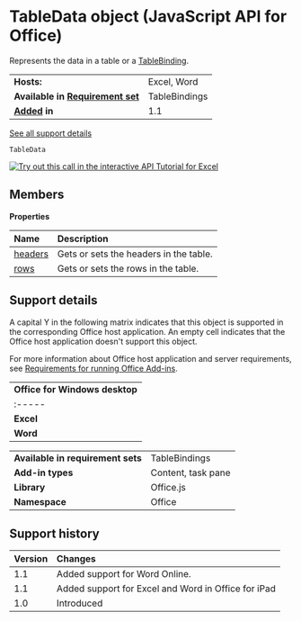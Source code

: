 
# TableData object (JavaScript API for Office)
Represents the data in a table or a [TableBinding](../reference/shared/binding-object/tablebinding-object/tablebinding-object.md).

|||
|:-----|:-----|
|**Hosts:**|Excel, Word|
|**Available in [Requirement set](http://msdn.microsoft.com/library/6b6702f2-b0a5-46ab-a356-8dda897ca8ae%28Office.15%29.aspx)**|TableBindings|
|**[Added](#bk_history) in**|1.1|
[See all support details](#bk_support)

```
TableData
```

[![Try out this call in the interactive API Tutorial for Excel](../images/819b84bf-151c-4a12-80c3-d6f8d7c03251.png)](http://officeapitutorial.azurewebsites.net/Redirect.mdl?scenario=Set+Formatting)

## Members


**Properties**


|**Name**|**Description**|
|:-----|:-----|
|[headers](../reference/shared/tabledata/headers-property.md)|Gets or sets the headers in the table.|
|[rows](../reference/shared/tabledata/rows-property.md)|Gets or sets the rows in the table.|

## Support details
<a name="bk_support"> </a>

A capital Y in the following matrix indicates that this object is supported in the corresponding Office host application. An empty cell indicates that the Office host application doesn't support this object.

For more information about Office host application and server requirements, see [Requirements for running Office Add-ins](http://msdn.microsoft.com/library/67340567-bb9a-498c-96d3-3f52f28c16bc%28Office.15%29.aspx).


||
|:-----|
|**Office for Windows desktop**|**Office Online(in browser)**|**Office for iPad**|
|:-----|:-----|:-----|
|**Excel**|Y|Y|Y|
|**Word**|Y|Y|Y|

|||
|:-----|:-----|
|**Available in requirement sets**|TableBindings|
|**Add-in types**|Content, task pane|
|**Library**|Office.js|
|**Namespace**|Office|

## Support history
<a name="bk_history"> </a>



|**Version**|**Changes**|
|:-----|:-----|
|1.1|Added support for Word Online.|
|1.1|Added support for Excel and Word in Office for iPad|
|1.0|Introduced|
